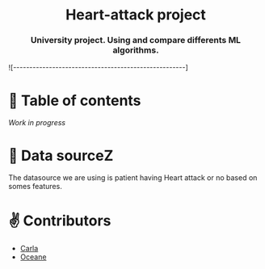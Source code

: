 <h1 align="center"> Heart-attack project </h1>

<h3 align="center"> University project. Using and compare differents ML algorithms.</h3>


 ![-----------------------------------------------------]
# :orange_book: Table of contents 

*Work in progress*


# :seedling: Data sourceZ

The datasource we are using is patient having Heart attack or no based on somes features.

# :v: Contributors 

* <a href="https://github.com/Carla-FL"> Carla </a>
* <a href="https://github.com/oceanehlt"> Oceane </a>




 

